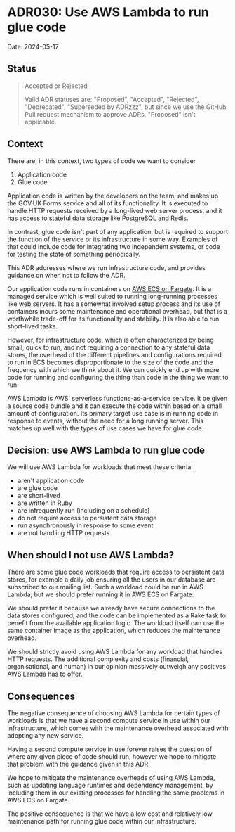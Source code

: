 # ADR030: Use AWS Lambda to run glue code

Date: 2024-05-17

## Status

> Accepted or Rejected
>
> Valid ADR statuses are: "Proposed", "Accepted", "Rejected", "Deprecated", "Superseded by ADRzzz", but since we use the GitHub Pull request mechanism to approve ADRs, "Proposed" isn't applicable.

## Context

There are, in this context, two types of code we want to consider

1. Application code
2. Glue code

Application code is written by the developers on the team, and makes up the GOV.UK Forms service and all of
its functionality. It is executed to handle HTTP requests received by a long-lived web server process, and it has access
to stateful data storage like PostgreSQL and Redis.

In contrast, glue code isn't part of any application, but is required to support the function of the service or its 
infrastructure in some way. Examples of that could include code for integrating two independent systems, or code for 
testing the state of something periodically.

This ADR addresses where we run infrastructure code, and provides guidance on when not to follow the ADR.

Our application code runs in containers on [AWS ECS on Fargate](https://docs.aws.amazon.com/AmazonECS/latest/developerguide/AWS_Fargate.html).
It is a managed service which is well suited to running long-running processes like web servers. It has a somewhat involved
setup process and its use of containers incurs some maintenance and operational overhead, but that is a worthwhile
trade-off for its functionality and stability. It is also able to run short-lived tasks.

However, for infrastructure code, which is often characterized by being small, quick to run, and not requiring a connection to
any stateful data stores, the overhead of the different pipelines and configurations required to run in ECS becomes
disproportionate to the size of the code and the frequency with which we think about it. We can quickly end up with more
code for running and configuring the thing than code in the thing we want to run.

AWS Lambda is AWS' serverless functions-as-a-service service. It be given a source code bundle and it can execute the code within
based on a small amount of configuration. Its primary target use case is in running code in response to events, without the
need for a long running server. This matches up well with the types of use cases we have for glue code.

## Decision: use AWS Lambda to run glue code

We will use AWS Lambda for workloads that meet these criteria:
* aren't application code
* are glue code
* are short-lived
* are written in Ruby
* are infrequently run (including on a schedule)
* do not require access to persistent data storage
* run asynchronously in response to some event
* are not handling HTTP requests

## When should I not use AWS Lambda?

There are some glue code workloads that require access to persistent data stores, for example a daily job ensuring all 
the users in our database are subscribed to our mailing list. Such a workload could be run in AWS Lambda, but we should 
prefer running it in AWS ECS on Fargate. 

We should prefer it because we already have secure connections to the data stores configured, and the code can be implemented
as a Rake task to benefit from the available application logic. The workload itself can use the same container image as
the application, which reduces the maintenance overhead.

We should strictly avoid using AWS Lambda for any workload that handles HTTP requests. The additional complexity and costs
(financial, organisational, and human) in our opinion massively outweigh any positives AWS Lambda has to offer.

## Consequences

The negative consequence of choosing AWS Lambda for certain types of workloads is that we have a second compute service in use 
within our infrastructure, which comes with the maintenance overhead associated with adopting any new service. 

Having a second compute service in use forever raises the question of where any given piece of code should run, however
we hope to mitigate that problem with the guidance given in this ADR.

We hope to mitigate the maintenance overheads of using AWS Lambda, such as updating language runtimes and dependency management, 
by including them in our existing processes for handling the same problems in AWS ECS on Fargate.

The positive consequence is that we have a low cost and relatively low maintenance path for running glue code within our
infrastructure.
